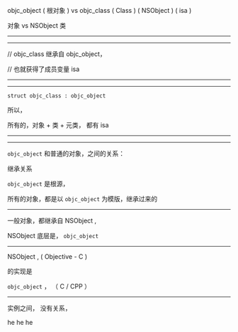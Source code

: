 objc_object ( 根对象 )   vs   objc_class ( Class ) ( NSObject ) ( isa )


对象   vs   NSObject 类




<hr>


<hr>





// objc_class 继承自 objc_object，

// 也就获得了成员变量 isa 


<hr>


<hr>







`struct objc_class : objc_object `


所以，




所有的，对象 + 类 + 元类， 都有 isa






<hr>


<hr>




`objc_object` 和普通的对象，之间的关系：

继承关系


`objc_object` 是根源，

所有的对象，都是以 `objc_object` 为模版，继承过来的




<hr>

一般对象，都继承自 NSObject ,


NSObject 底层是， `objc_object` 




<hr>


NSObject , ( Objective - C )


的实现是

`objc_object` ， （ C / CPP ）


<hr>




实例之间， 没有关系，

he he he 
